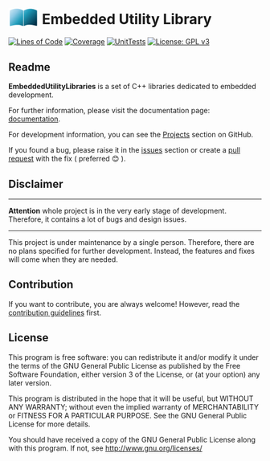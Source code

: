 # <img src="docs/logo.svg" width=60px style="display: block-inline;margin: -4px 0"> Embedded Utility Library

[![Lines of Code](https://sonarcloud.io/api/project_badges/measure?project=matgla_EmbeddedUtilityLibraries&metric=ncloc)](https://sonarcloud.io/summary/new_code?id=matgla_EmbeddedUtilityLibraries)
[![Coverage](https://sonarcloud.io/api/project_badges/measure?project=matgla_EmbeddedUtilityLibraries&metric=coverage)](https://sonarcloud.io/summary/new_code?id=matgla_EmbeddedUtilityLibraries)
[![UnitTests](https://github.com/matgla/EmbeddedUtilityLibraries/actions/workflows/ut.yml/badge.svg?branch=master)](https://github.com/matgla/EmbeddedUtilityLibraries/actions/workflows/ut.yml)
[![License: GPL v3](https://img.shields.io/badge/License-GPLv3-blue.svg)](https://www.gnu.org/licenses/gpl-3.0)

## Readme

**EmbeddedUtilityLibraries** is a set of C++ libraries dedicated to embedded development. 

For further information, please visit the documentation page: [documentation](https://matgla.github.io/EmbeddedUtilityLibraries/).

For development information, you can see the [Projects](https://github.com/matgla/EmbeddedUtilityLibraries/projects?type=beta) section on  GitHub. 

If you found a bug, please raise it in the [issues](https://github.com/matgla/EmbeddedUtilityLibraries/issues) section or create a [pull request](https://github.com/matgla/EmbeddedUtilityLibraries/pulls) with the fix ( preferred 😊 ).

## Disclaimer

---

**Attention** whole project is in the very early stage of development. Therefore, it contains a lot of bugs and design issues.

---

This project is under maintenance by a single person. 
Therefore, there are no plans specified for further development. 
Instead, the features and fixes will come when they are needed. 

## Contribution 

If you want to contribute, you are always welcome! However, read the [contribution guidelines](docs/contribution.md) first.

## License

This program is free software: you can redistribute it and/or modify
it under the terms of the GNU General Public License as published by
the Free Software Foundation, either version 3 of the License, or
(at your option) any later version.

This program is distributed in the hope that it will be useful,
but WITHOUT ANY WARRANTY; without even the implied warranty of
MERCHANTABILITY or FITNESS FOR A PARTICULAR PURPOSE.  See the
GNU General Public License for more details.

You should have received a copy of the GNU General Public License
along with this program.  If not, see <http://www.gnu.org/licenses/>
